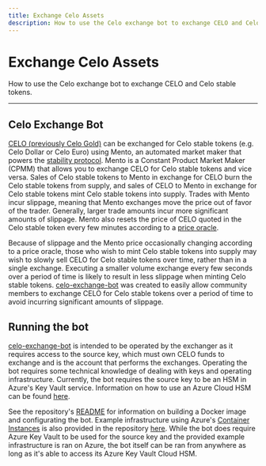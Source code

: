 ```yaml
---
title: Exchange Celo Assets
description: How to use the Celo exchange bot to exchange CELO and Celo stable tokens.
---
```


# Exchange Celo Assets

How to use the Celo exchange bot to exchange CELO and Celo stable tokens.

___


## Celo Exchange Bot

[CELO (previously Celo Gold)](../overview.md#background-and-key-concepts) can be exchanged for Celo stable tokens (e.g. Celo Dollar or Celo Euro) using Mento, an automated market maker that powers the [stability protocol](../celo-codebase/protocol/stability/doto.md). Mento is a Constant Product Market Maker (CPMM) that allows you to exchange CELO for Celo stable tokens and vice versa. Sales of Celo stable tokens to Mento in exchange for CELO burn the Celo stable tokens from supply, and sales of CELO to Mento in exchange for Celo stable tokens mint Celo stable tokens into supply. Trades with Mento incur slippage, meaning that Mento exchanges move the price out of favor of the trader. Generally, larger trade amounts incur more significant amounts of slippage. Mento also resets the price of CELO quoted in the Celo stable token every few minutes according to a [price oracle](../celo-codebase/protocol/stability/oracles.md).

Because of slippage and the Mento price occasionally changing according to a price oracle, those who wish to mint Celo stable tokens into supply may wish to slowly sell CELO for Celo stable tokens over time, rather than in a single exchange. Executing a smaller volume exchange every few seconds over a period of time is likely to result in less slippage when minting Celo stable tokens. [celo-exchange-bot](https://github.com/celo-org/celo-exchange-bot) was created to easily allow community members to exchange CELO for Celo stable tokens over a period of time to avoid incurring significant amounts of slippage.

## Running the bot

[celo-exchange-bot](https://github.com/celo-org/celo-exchange-bot) is intended to be operated by the exchanger as it requires access to the source key, which must own CELO funds to exchange and is the account that performs the exchanges. Operating the bot requires some technical knowledge of dealing with keys and operating infrastructure. Currently, the bot requires the source key to be an HSM in Azure's Key Vault service. Information on how to use an Azure Cloud HSM can be found [here](../developer-resources/integrations/cloud-hsm.md).

See the repository's [README](https://github.com/celo-org/celo-exchange-bot) for information on building a Docker image and configurating the bot. Example infrastructure using Azure's [Container Instances](https://azure.microsoft.com/en-gb/services/container-instances/) is also provided in the repository [here](https://github.com/celo-org/celo-exchange-bot/tree/master/infrastructure-example). While the bot does require Azure Key Vault to be used for the source key and the provided example infrastructure is ran on Azure, the bot itself can be ran from anywhere as long as it's able to access its Azure Key Vault Cloud HSM.